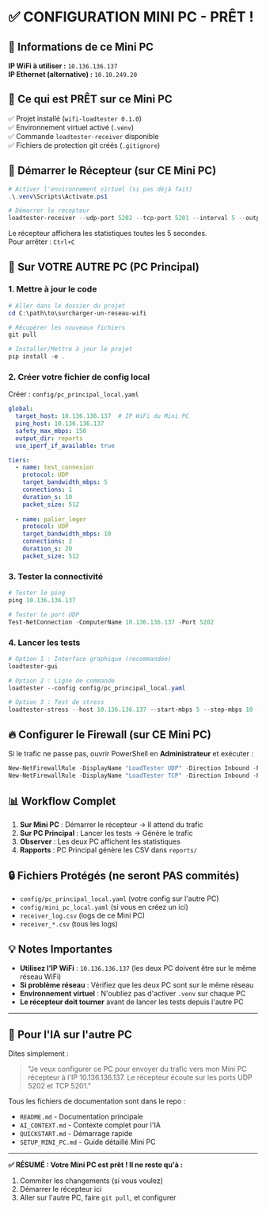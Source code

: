 # ✅ CONFIGURATION MINI PC - PRÊT !

## 📍 Informations de ce Mini PC

**IP WiFi à utiliser :** `10.136.136.137`  
**IP Ethernet (alternative) :** `10.10.249.20`

## 🎯 Ce qui est PRÊT sur ce Mini PC

✅ Projet installé (`wifi-loadtester 0.1.0`)  
✅ Environnement virtuel activé (`.venv`)  
✅ Commande `loadtester-receiver` disponible  
✅ Fichiers de protection git créés (`.gitignore`)

## 🚀 Démarrer le Récepteur (sur CE Mini PC)

```powershell
# Activer l'environnement virtuel (si pas déjà fait)
.\.venv\Scripts\Activate.ps1

# Démarrer le récepteur
loadtester-receiver --udp-port 5202 --tcp-port 5201 --interval 5 --output receiver_log.csv
```

Le récepteur affichera les statistiques toutes les 5 secondes.  
Pour arrêter : `Ctrl+C`

## 📝 Sur VOTRE AUTRE PC (PC Principal)

### 1. Mettre à jour le code

```powershell
# Aller dans le dossier du projet
cd C:\path\to\surcharger-un-reseau-wifi

# Récupérer les nouveaux fichiers
git pull

# Installer/Mettre à jour le projet
pip install -e .
```

### 2. Créer votre fichier de config local

Créer : `config/pc_principal_local.yaml`

```yaml
global:
  target_host: 10.136.136.137  # IP WiFi du Mini PC
  ping_host: 10.136.136.137
  safety_max_mbps: 150
  output_dir: reports
  use_iperf_if_available: true

tiers:
  - name: test_connexion
    protocol: UDP
    target_bandwidth_mbps: 5
    connections: 1
    duration_s: 10
    packet_size: 512
  
  - name: palier_leger
    protocol: UDP
    target_bandwidth_mbps: 10
    connections: 2
    duration_s: 20
    packet_size: 512
```

### 3. Tester la connectivité

```powershell
# Tester le ping
ping 10.136.136.137

# Tester le port UDP
Test-NetConnection -ComputerName 10.136.136.137 -Port 5202
```

### 4. Lancer les tests

```powershell
# Option 1 : Interface graphique (recommandée)
loadtester-gui

# Option 2 : Ligne de commande
loadtester --config config/pc_principal_local.yaml

# Option 3 : Test de stress
loadtester-stress --host 10.136.136.137 --start-mbps 5 --step-mbps 10 --max-mbps 150
```

## 🔥 Configurer le Firewall (sur CE Mini PC)

Si le trafic ne passe pas, ouvrir PowerShell en **Administrateur** et exécuter :

```powershell
New-NetFirewallRule -DisplayName "LoadTester UDP" -Direction Inbound -Protocol UDP -LocalPort 5202 -Action Allow
New-NetFirewallRule -DisplayName "LoadTester TCP" -Direction Inbound -Protocol TCP -LocalPort 5201 -Action Allow
```

## 📊 Workflow Complet

1. **Sur Mini PC** : Démarrer le récepteur → Il attend du trafic
2. **Sur PC Principal** : Lancer les tests → Génère le trafic
3. **Observer** : Les deux PC affichent les statistiques
4. **Rapports** : PC Principal génère les CSV dans `reports/`

## 🔒 Fichiers Protégés (ne seront PAS commités)

- `config/pc_principal_local.yaml` (votre config sur l'autre PC)
- `config/mini_pc_local.yaml` (si vous en créez un ici)
- `receiver_log.csv` (logs de ce Mini PC)
- `receiver_*.csv` (tous les logs)

## 💡 Notes Importantes

- **Utilisez l'IP WiFi** : `10.136.136.137` (les deux PC doivent être sur le même réseau WiFi)
- **Si problème réseau** : Vérifiez que les deux PC sont sur le même réseau
- **Environnement virtuel** : N'oubliez pas d'activer `.venv` sur chaque PC
- **Le récepteur doit tourner** avant de lancer les tests depuis l'autre PC

---

## 🎯 Pour l'IA sur l'autre PC

Dites simplement :

> "Je veux configurer ce PC pour envoyer du trafic vers mon Mini PC récepteur à l'IP 10.136.136.137. Le récepteur écoute sur les ports UDP 5202 et TCP 5201."

Tous les fichiers de documentation sont dans le repo :
- `README.md` - Documentation principale
- `AI_CONTEXT.md` - Contexte complet pour l'IA
- `QUICKSTART.md` - Démarrage rapide
- `SETUP_MINI_PC.md` - Guide détaillé Mini PC

---

**✅ RÉSUMÉ : Votre Mini PC est prêt ! Il ne reste qu'à :**
1. Commiter les changements (si vous voulez)
2. Démarrer le récepteur ici
3. Aller sur l'autre PC, faire `git pull`, et configurer
